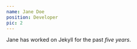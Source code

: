```yaml
---
name: Jane Doe
position: Developer
pic: 2
---
```

Jane has worked on Jekyll for the past *five years*.
